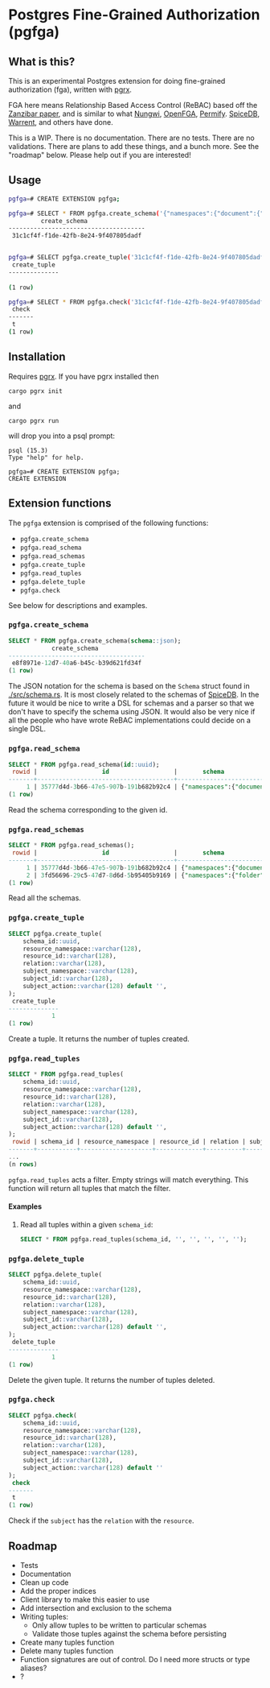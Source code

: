 # Postgres Fine-Grained Authorization (pgfga)

## What is this?

This is an experimental Postgres extension for doing fine-grained authorization
(fga), written with [pgrx](https://github.com/pgcentralfoundation/pgrx).

FGA here means Relationship Based Access Control (ReBAC) based off the
[Zanzibar paper](https://zanzibar.tech/), and is similar to what
[Nungwi](https://github.com/craigpastro/nungwi),
[OpenFGA](https://github.com/openfga/openfga),
[Permify](https://github.com/Permify/permify).
[SpiceDB](https://github.com/authzed/spicedb),
[Warrent](https://github.com/warrant-dev/warrant), and others have done.

This is a WIP. There is no documentation. There are no tests. There are no
validations. There are plans to add these things, and a bunch more. See the
"roadmap" below. Please help out if you are interested!

## Usage

```bash
pgfga=# CREATE EXTENSION pgfga;

pgfga=# SELECT * FROM pgfga.create_schema('{"namespaces":{"document":{"relations":{"viewer":[{"namespace":"user"}]},"permissions":{"can_view":{"union":[{"computedUserset":"viewer"},{"tupleToUserset":["parent","can_view"]}]}}},"user":{"relations":{},"permissions":{}}}}');
         create_schema          
--------------------------------------
 31c1cf4f-f1de-42fb-8e24-9f407805dadf


pgfga=# SELECT pgfga.create_tuple('31c1cf4f-f1de-42fb-8e24-9f407805dadf', 'document', '1', 'viewer', 'user', 'anya', '');
 create_tuple 
--------------
 
(1 row)

pgfga=# SELECT * FROM pgfga.check('31c1cf4f-f1de-42fb-8e24-9f407805dadf', 'document', '1', 'viewer', 'user', 'anya', '');
 check 
-------
 t
(1 row)
```

## Installation

Requires [pgrx](https://github.com/pgcentralfoundation/pgrx). If you have pgrx
installed then

```
cargo pgrx init
```

and

```
cargo pgrx run
```

will drop you into a psql prompt:

```
psql (15.3)
Type "help" for help.

pgfga=# CREATE EXTENSION pgfga;
CREATE EXTENSION
```

## Extension functions

The `pgfga` extension is comprised of the following functions:

- `pgfga.create_schema`
- `pgfga.read_schema`
- `pgfga.read_schemas`
- `pgfga.create_tuple`
- `pgfga.read_tuples`
- `pgfga.delete_tuple`
- `pgfga.check`

See below for descriptions and examples.

### `pgfga.create_schema`

```sql
SELECT * FROM pgfga.create_schema(schema::json);
            create_schema             
--------------------------------------
 e8f8971e-12d7-40a6-b45c-b39d621fd34f
(1 row)
```

The JSON notation for the schema is based on the `Schema` struct found in
[./src/schema.rs](./src/schema.rs). It is most closely related to the schemas of
[SpiceDB](https://github.com/authzed/spicedb). In the future it would be nice to
write a DSL for schemas and a parser so that we don't have to specify the schema
using JSON. It would also be very nice if all the people who have wrote ReBAC
implementations could decide on a single DSL.

### `pgfga.read_schema`

```sql
SELECT * FROM pgfga.read_schema(id::uuid);
 rowid |                  id                  |       schema                       |          created_at           
-------+--------------------------------------+------------------------------------+-------------------------------
     1 | 35777d4d-3b66-47e5-907b-191b682b92c4 | {"namespaces":{"document":{...}}}" | 2023-09-17 09:40:00.897494-07
(1 row)
```

Read the schema corresponding to the given id.

### `pgfga.read_schemas`

```sql
SELECT * FROM pgfga.read_schemas();
 rowid |                  id                  |       schema                       |          created_at           
-------+--------------------------------------+------------------------------------+-------------------------------
     1 | 35777d4d-3b66-47e5-907b-191b682b92c4 | {"namespaces":{"document":{...}}}" | 2023-09-17 09:40:00.897494-07
     2 | 3fd56696-29c5-47d7-8d6d-5b95405b9169 | {"namespaces":{"folder":{...}}}"   | 2023-09-17 09:45:11.504819-07
(1 row)
```

Read all the schemas.

### `pgfga.create_tuple`

```sql
SELECT pgfga.create_tuple(
    schema_id::uuid,
    resource_namespace::varchar(128),
    resource_id::varchar(128),
    relation::varchar(128),
    subject_namespace::varchar(128),
    subject_id::varchar(128),
    subject_action::varchar(128) default '',
);
 create_tuple 
--------------
            1
(1 row)
```

Create a tuple. It returns the number of tuples created.

### `pgfga.read_tuples`

```sql
SELECT * FROM pgfga.read_tuples(
    schema_id::uuid,
    resource_namespace::varchar(128),
    resource_id::varchar(128),
    relation::varchar(128),
    subject_namespace::varchar(128),
    subject_id::varchar(128),
    subject_action::varchar(128) default '',
);
 rowid | schema_id | resource_namespace | resource_id | relation | subject_namespace | subject_id | subject_action 
-------+-----------+--------------------+-------------+----------+-------------------+------------+----------------
...
(n rows)
```

`pgfga.read_tuples` acts a filter. Empty strings will match everything. This
function will return all tuples that match the filter.

#### Examples

1. Read all tuples within a given `schema_id`:

   ```sql
   SELECT * FROM pgfga.read_tuples(schema_id, '', '', '', '', '');
   ```

### `pgfga.delete_tuple`

```sql
SELECT pgfga.delete_tuple(
    schema_id::uuid,
    resource_namespace::varchar(128),
    resource_id::varchar(128),
    relation::varchar(128),
    subject_namespace::varchar(128),
    subject_id::varchar(128),
    subject_action::varchar(128) default '',
);
 delete_tuple 
--------------
            1
(1 row)
```

Delete the given tuple. It returns the number of tuples deleted.

### `pgfga.check`

```sql
SELECT pgfga.check(
    schema_id::uuid,
    resource_namespace::varchar(128),
    resource_id::varchar(128),
    relation::varchar(128),
    subject_namespace::varchar(128),
    subject_id::varchar(128),
    subject_action::varchar(128) default ''
);
 check 
-------
 t
(1 row)
```

Check if the `subject` has the `relation` with the `resource`.

## Roadmap

- Tests
- Documentation
- Clean up code
- Add the proper indices
- Client library to make this easier to use
- Add intersection and exclusion to the schema
- Writing tuples:
  - Only allow tuples to be written to particular schemas
  - Validate those tuples against the schema before persisting
- Create many tuples function
- Delete many tuples function
- Function signatures are out of control. Do I need more structs or type
  aliases?
- ?

